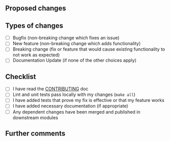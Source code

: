 ## Proposed changes

<!-- 
Describe the big picture of your changes here to communicate to the maintainers why we should accept this pull request.
If it fixes a bug or resolves a feature request, be sure to link to that issue. 
-->

## Types of changes

<!--
What types of changes does your code introduce to Gremlins?
Put an 'x' in the boxes that apply.
-->

- [ ] Bugfix (non-breaking change which fixes an issue)
- [ ] New feature (non-breaking change which adds functionality)
- [ ] Breaking change (fix or feature that would cause existing functionality to not work as expected)
- [ ] Documentation Update (if none of the other choices apply)

## Checklist

<!-- 
Put an 'x' in the boxes that apply. You can also fill these out after creating the PR. If you're unsure about any of
them, don't hesitate to ask. We're here to help! This is simply a reminder of what we are going to look for before
merging your code. 
-->

- [ ] I have read the [CONTRIBUTING](https://github.com/go-gremlins/gremlins/docs/CONTRIBUTING.md) doc
- [ ] Lint and unit tests pass locally with my changes (`make all`)
- [ ] I have added tests that prove my fix is effective or that my feature works
- [ ] I have added necessary documentation (if appropriate)
- [ ] Any dependent changes have been merged and published in downstream modules

## Further comments

<!-- 
If this is a relatively large or complex change, kick off the discussion by explaining why you chose the solution you
did and what alternatives you considered, etc... 
-->